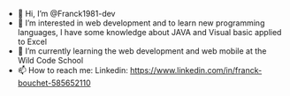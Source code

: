 - 👋 Hi, I’m @Franck1981-dev
- 👀 I’m interested in web development and to learn new programming languages, I have some knowledge about JAVA and Visual basic applied to Excel 
- 🌱 I’m currently learning the web development and web mobile at the Wild Code School 
- 📫 How to reach me: Linkedin: https://www.linkedin.com/in/franck-bouchet-585652110

<!---
Franck1981-dev/Franck1981-dev is a ✨ special ✨ repository because its `README.md` (this file) appears on your GitHub profile.
You can click the Preview link to take a look at your changes.
--->
